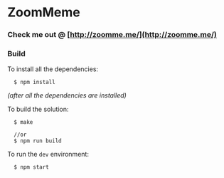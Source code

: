 # ZoomMeme

### Check me out @ [http://zoomme.me/](http://zoomme.me/)

### Build
To install all the dependencies:

```
  $ npm install
```

*(after all the dependencies are installed)*

To build the solution:

```
  $ make

  //or
  $ npm run build
```

To run the `dev` environment:

```
  $ npm start
```
